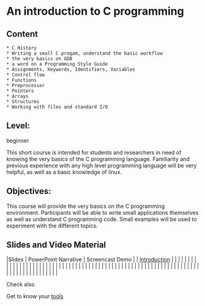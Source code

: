# An introduction to C programming


## Content
    * C History
    * Writing a small C progam, understand the basic workflow
    * the very basics on GDB
    * a word on a Programming Style Guide
    * Assignments, Keywords, Identifiers, Variables
    * Control flow
    * Functions
    * Preprocessor
    * Pointers
    * Arrays 
    * Structures
    * Working with files and standard I/O

## Level: 
beginner

This short course is intended for students and researchers in need of
knowing the very basics of the C programming language.
Familiarity and previous experience with any high level programming
language will be very helpful, as well as a basic knowledge of linux.

## Objectives: 
This course will provide the very basics on the C programming environment.
Participants will be able to write small applications themselves as well
as understand C programming code.
Small examples will be used to experiment with the different topics.

## Slides and Video Material

|Slides | PowerPoint Narrative | Screencast Demo |
| [Introduction](https://github.com/franklbvp/c_intro/blob/main/docs/Ccourse-00-Introduction.pdf)  |   |   |
|   |   |   |
|   |   |   |
|   |   |   |
|   |   |   |
|   |   |   |
|   |   |   |
|   |   |   |
|   |   |   |
|   |   |   |
|   |   |   |
|   |   |   |
|   |   |   |
|   |   |   |
|   |   |   |
|   |   |   |
|   |   |   |
|   |   |   |
|   |   |   |
|   |   |   |
|   |   |   |

Check also

Get to know your [tools](tools.md)
